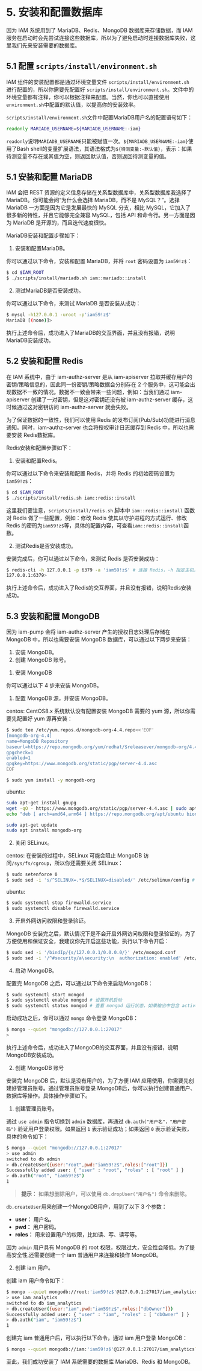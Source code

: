 # 5. 安装和配置数据库

因为 IAM 系统用到了 MariaDB、Redis、MongoDB 数据库来存储数据，而 IAM 服务在启动时会先尝试连接这些数据库，所以为了避免启动时连接数据库失败，这里我们先来安装需要的数据库。

## 5.1 配置 `scripts/install/environment.sh`

IAM 组件的安装配置都是通过环境变量文件 `scripts/install/environment.sh` 进行配置的，所以你需要先配置好 `scripts/install/environment.sh`。文件中的环境变量都有注释，你可以根据注释来配置。当然，你也可以直接使用`environment.sh`中配置的默认值，以提高你的安装效率。

`scripts/install/environment.sh`文件中配置MariaDB用户名的配置语句如下：

```bash
readonly MARIADB_USERNAME=${MARIADB_USERNAME:-iam}
```

`readonly`说明`MARIADB_USERNAME`只能被赋值一次。`${MARIADB_USERNAME:-iam}`使用了Bash shell的变量扩展语法，其语法格式为`${待测变量:-默认值}`，表示：如果待测变量不存在或其值为空，则返回默认值，否则返回待测变量的值。

## 5.1 安装和配置 MariaDB

IAM 会把 REST 资源的定义信息存储在关系型数据库中，关系型数据库我选择了 MariaDB。你可能会问“为什么会选择 MariaDB，而不是 MySQL？”。选择 MariaDB 一方面是因为它是发展最快的 MySQL 分支，相比 MySQL，它加入了很多新的特性，并且它能够完全兼容 MySQL，包括 API 和命令行。另一方面是因为 MariaDB 是开源的，而且迭代速度很快。

MariaDB安装和配置步骤如下：

1) 安装和配置MariaDB。

你可以通过以下命令，安装和配置 MariaDB，并将 `root` 密码设置为 `iam59!z$`：


```bash
$ cd $IAM_ROOT
$ ./scripts/install/mariadb.sh iam::mariadb::install
```

2) 测试MariaDB是否安装成功。

你可以通过以下命令，来测试 MariaDB 是否安装从成功：

```bash
$ mysql -h127.0.0.1 -uroot -p'iam59!z$'
MariaDB [(none)]>
```

执行上述命令后，成功进入了MariaDB的交互界面，并且没有报错，说明MariaDB安装成功。

## 5.2 安装和配置 Redis

在 IAM 系统中，由于 iam-authz-server 是从 iam-apiserver 拉取并缓存用户的密钥/策略信息的，因此同一份密钥/策略数据会分别存在 2 个服务中，这可能会出现数据不一致的情况。数据不一致会带来一些问题，例如：当我们通过 iam-apiserver 创建了一对密钥，但是这对密钥还没有被 iam-authz-server 缓存，这时候通过这对密钥访问 iam-authz-server 就会失败。

为了保证数据的一致性，我们可以使用 Redis 的发布订阅(Pub/Sub)功能进行消息通知。同时，iam-authz-server 也会将授权审计日志缓存到 Redis 中，所以也需要安装 Redis数据库。

Redis安装和配置步骤如下：

1) 安装和配置Redis。

你可以通过以下命令来安装和配置 Redis，并将 Redis 的初始密码设置为 `iam59!z$`：

```bash
$ cd $IAM_ROOT
$ ./scripts/install/redis.sh iam::redis::install
```

这里我们要注意，`scripts/install/redis.sh` 脚本中 `iam::redis::install` 函数对 Redis 做了一些配置，例如：修改 Redis 使其以守护进程的方式运行、修改 Redis 的密码为`iam59!z$`等，具体的配置内容，可查看`iam::redis::install`函数。

2) 测试Redis是否安装成功。

安装完成后，你可以通过以下命令，来测试 Redis 是否安装成功：

```bash
$ redis-cli -h 127.0.0.1 -p 6379 -a 'iam59!z$' # 连接 Redis，-h 指定主机，-p 指定监听端口，-a 指定登录密码
127.0.0.1:6379>
```

执行上述命令后，成功进入了Redis的交互界面，并且没有报错，说明Redis安装成功。

## 5.3 安装和配置 MongoDB

因为 iam-pump 会将 iam-authz-server 产生的授权日志处理后存储在 MongoDB 中，所以也需要安装 MongoDB 数据库，可以通过以下两步来安装：

1) 安装 MongoDB。
2) 创建 MongoDB 账号。

1. 安装 MongoDB

你可以通过以下 4 步来安装 MongoDB。

1) 配置 MongoDB 源，并安装 MongoDB。

centos:
CentOS8.x 系统默认没有配置安装 MongoDB 需要的 yum 源，所以你需要先配置好 yum 源再安装：

```bash
$ sudo tee /etc/yum.repos.d/mongodb-org-4.4.repo<<'EOF'
[mongodb-org-4.4]
name=MongoDB Repository
baseurl=https://repo.mongodb.org/yum/redhat/$releasever/mongodb-org/4.4/x86_64/
gpgcheck=1
enabled=1
gpgkey=https://www.mongodb.org/static/pgp/server-4.4.asc
EOF

$ sudo yum install -y mongodb-org
```

ubuntu:
```bash
sudo apt-get install gnupg
wget -qO - https://www.mongodb.org/static/pgp/server-4.4.asc | sudo apt-key add -
echo "deb [ arch=amd64,arm64 ] https://repo.mongodb.org/apt/ubuntu bionic/mongodb-org/4.4 multiverse" | sudo tee /etc/apt/sources.list.d/mongodb-org-4.4.list

sudo apt-get update
sudo apt install mongodb-org
```

2) 关闭 SELinux。

centos:
在安装的过程中，SELinux 可能会阻止 MongoDB 访问`/sys/fs/cgroup`，所以你还需要关闭 SELinux：

```bash
$ sudo setenforce 0
$ sudo sed -i 's/^SELINUX=.*$/SELINUX=disabled/' /etc/selinux/config # 永久关闭 SELINUX
```

ubuntu:
```bash
$ sudo systemctl stop firewalld.service
$ sudo systemctl disable firewalld.service
```

3) 开启外网访问权限和登录验证。

MongoDB 安装完之后，默认情况下是不会开启外网访问权限和登录验证的，为了方便使用和保证安全，我建议你先开启这些功能，执行以下命令开启：

```bash
$ sudo sed -i '/bindIp/{s/127.0.0.1/0.0.0.0/}' /etc/mongod.conf
$ sudo sed -i '/^#security/a\security:\n  authorization: enabled' /etc/mongod.conf
```
4) 启动 MongoDB。

配置完 MongoDB 之后，可以通过以下命令来启动MongoDB：

```bash
$ sudo systemctl start mongod
$ sudo systemctl enable mongod # 设置开机启动
$ sudo systemctl status mongod # 查看 mongod 运行状态，如果输出中包含 active (running)字样说明 mongod 成功启动。
```

启动成功之后，你可以通过 `mongo` 命令登录 MongoDB：

```bash
$ mongo --quiet "mongodb://127.0.0.1:27017"
>
```

执行上述命令后，成功进入了MongoDB的交互界面，并且没有报错，说明MongoDB安装成功。

2. 创建 MongoDB 账号

安装完 MongoDB 后，默认是没有用户的，为了方便 IAM 应用使用，你需要先创建好管理员账号。通过管理员账号登录 MongoDB后，你可以执行创建普通用户、数据库等操作。具体操作步骤如下。

1) 创建管理员账号。

通过 `use admin` 指令切换到 `admin` 数据库，再通过 `db.auth("用户名"，"用户密码")` 验证用户登录权限。如果返回 `1` 表示验证成功；如果返回 `0` 表示验证失败，具体的命令如下：

```bash
$ mongo --quiet "mongodb://127.0.0.1:27017"
> use admin
switched to db admin
> db.createUser({user:"root",pwd:"iam59!z$",roles:["root"]})
Successfully added user: { "user" : "root", "roles" : [ "root" ] }
> db.auth("root", "iam59!z$")
1
```
> **提示：** 如果想删除用户，可以使用 `db.dropUser("用户名")` 命令来删除。

`db.createUser`用来创建一个MongoDB用户，用到了以下 3 个参数：
- **user：** 用户名。
- **pwd：** 用户密码。
- **roles：** 用来设置用户的权限，比如读、写、读写等。

因为 `admin` 用户具有 MongoDB 的 root 权限，权限过大，安全性会降低。为了提高安全性,还需要创建一个 iam 普通用户来连接和操作 MongoDB。

2) 创建 iam 用户。

创建 iam 用户命令如下：

```bash
$ mongo --quiet mongodb://root:'iam59!z$'@127.0.0.1:27017/iam_analytics?authSource=admin # 用管理员账户连接 MongoDB
> use iam_analytics
switched to db iam_analytics
> db.createUser({user:"iam",pwd:"iam59!z$",roles:["dbOwner"]})
Successfully added user: { "user" : "iam", "roles" : [ "dbOwner" ] }
> db.auth("iam", "iam59!z$")
1
```

创建完 iam 普通用户后，可以执行以下命令，通过 iam 用户登录 MongoDB：

```bash
$ mongo --quiet mongodb://iam:'iam59!z$'@127.0.0.1:27017/iam_analytics?authSource=iam_analytics
```

至此，我们成功安装了 IAM 系统需要的数据库 MariaDB、Redis 和 MongoDB。
